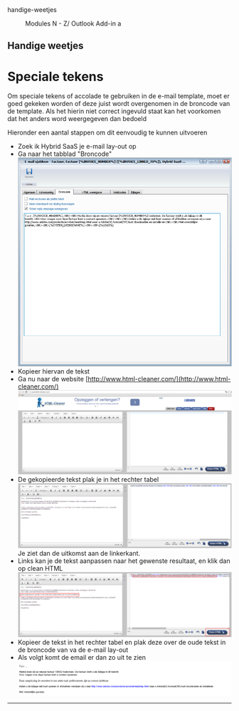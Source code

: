 <properties>
	<page>
		<title>handige-weetjes</title>
		<description>handige-weetjes</description>
	</page>
	<menu>
		<position>Modules N - Z/ Outlook Add-in</position>
		<title>Handige weetjes</title>
		<sort>a</sort>
	</menu>
</properties>

## Handige weetjes ##

# Speciale tekens #

Om speciale tekens of accolade te gebruiken in de e-mail template, moet er goed gekeken worden of deze juist wordt overgenomen in de broncode van de template. Als het hierin niet correct ingevuld staat kan het voorkomen dat het anders word weergegeven dan bedoeld

Hieronder een aantal stappen om dit eenvoudig te kunnen uitvoeren

* Zoek ik Hybrid SaaS je e-mail lay-out op
* Ga naar het tabblad "Broncode" ![](images/1.png)
* Kopieer hiervan de tekst
* Ga nu naar de website [http://www.html-cleaner.com/](http://www.html-cleaner.com/) ![](images/2.png)
* De gekopieerde tekst plak je in het rechter tabel ![](images/3.png)Je ziet dan de uitkomst aan de linkerkant.
* Links kan je de tekst aanpassen naar het gewenste resultaat, en klik dan op clean HTML ![](images/4.png)
* Kopieer de tekst in het rechter tabel en plak deze over de oude tekst in de broncode van va de e-mail lay-out
* Als volgt komt de email er dan zo uit te zien ![](images/5.png)


----------